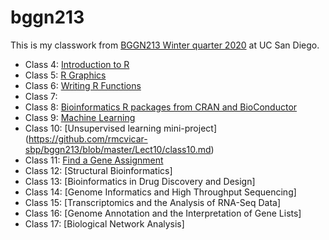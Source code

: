 # bggn213

This is my classwork from [BGGN213 Winter quarter 2020](https://bioboot.github.io/bggn213_W20/lectures/) at UC San Diego.

- Class 4:  [Introduction to R]()
- Class 5:  [R Graphics]()
- Class 6:  [Writing R Functions]()
- Class 7: 
- Class 8:  [Bioinformatics R packages from CRAN and BioConductor]()
- Class 9:  [Machine Learning](https://github.com/rmcvicar-sbp/bggn213/blob/master/Lect9/class_lect9_markdown.md)
- Class 10: [Unsupervised learning mini-project] (https://github.com/rmcvicar-sbp/bggn213/blob/master/Lect10/class10.md)
- Class 11: [Find a Gene Assignment]() 
- Class 12: [Structural Bioinformatics]
- Class 13: [Bioinformatics in Drug Discovery and Design]
- Class 14: [Genome Informatics and High Throughput Sequencing]
- Class 15: [Transcriptomics and the Analysis of RNA-Seq Data]
- Class 16: [Genome Annotation and the Interpretation of Gene Lists]
- Class 17: [Biological Network Analysis]
